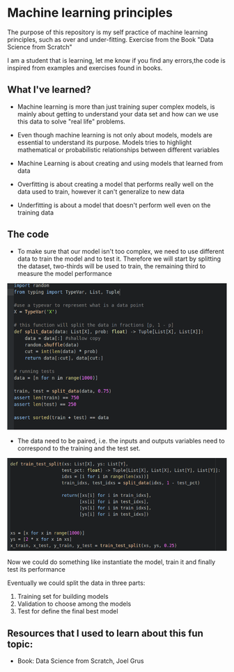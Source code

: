 # Machine learning principles

The purpose of this repository is my self practice of machine learning principles, such as over and under-fitting. Exercise from the Book "Data Science from Scratch"

I am a student that is learning, let me know if you find any errors,the code is inspired from examples and exercises found in books.

## What I've learned?


* Machine learning is more than just training super complex models, is mainly about getting to understand your data set and    how can we use this data to solve "real life" problems.


* Even though machine learning is not only about models, models are essential to understand its purpose. Models tries to highlight mathematical or probabilistic relationships between different variables

* Machine Learning is about creating and using models that learned from data


* Overfitting is about creating a model that performs really well on the data used to train, however it can't generalize to new data

* Underfitting is about a model that doesn't perform well even on the training data

## The code

* To make sure that our model isn't too complex, we need to use different data to train the model and to test it.
Therefore we will start by splitting the dataset, two-thirds will be used to train, the remaining third to measure the model performance

![splitting data](img/splitter01.png)


* The data need to be paired, i.e. the inputs and outputs variables need to correspond to the training and the test set.

![splitting data](img/splitter02.png)

Now we could do something like instantiate the model, train it and finally test its performance


Eventually we could split the data in three parts:
1. Training set for building models 
2. Validation to choose among the models
3. Test for define the final best model

## Resources that I used to learn about this fun topic:
* Book: Data Science from Scratch, Joel Grus
